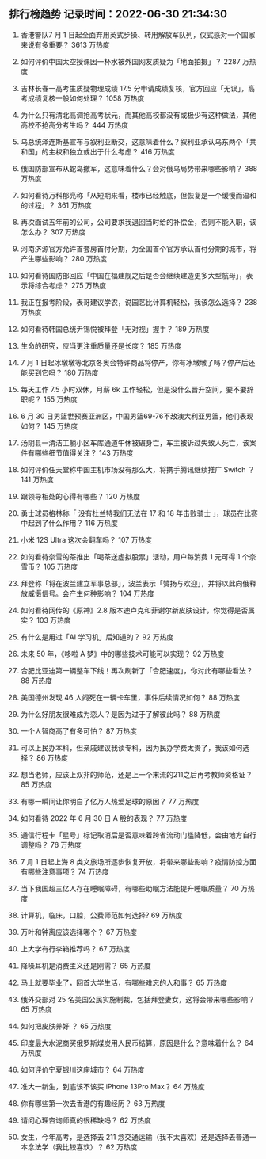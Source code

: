 
## 排行榜趋势 记录时间：2022-06-30 21:34:30
  
  1. 香港警队7 月 1 日起全面弃用英式步操、转用解放军队列，仪式感对一个国家来说有多重要？ 3613 万热度
    
  2. 如何评价中国太空授课因一杯水被外国网友质疑为「地面拍摄」？ 2287 万热度
    
  3. 吉林长春一高考生质疑物理成绩 17.5 分申请成绩复核，官方回应「无误」，高考成绩复核一般如何处理？ 1058 万热度
    
  4. 为什么只有清北高调抢高考状元，而其他高校都没有或极少有这种做法，其他高校不抢高分考生吗？ 444 万热度
    
  5. 乌总统泽连斯基宣布与叙利亚断交，这意味着什么？叙利亚承认乌东两个「共和国」的主权和独立或出于什么考虑？ 416 万热度
    
  6. 俄国防部宣布从蛇岛撤军️，这意味着什么？会对俄乌局势带来哪些影响？ 388 万热度
    
  7. 如何看待万科郁亮称「从短期来看，楼市已经触底，但恢复是一个缓慢而温和的过程」？ 361 万热度
    
  8. 再次面试五年前的公司，公司要求我退回当时给的补偿金，否则不能入职，该怎么办？ 307 万热度
    
  9. 河南济源官方允许首套房首付分期，为全国首个官方承认首付分期的城市，将产生哪些影响？ 280 万热度
    
  10. 如何看待国防部回应「中国在福建舰之后是否会继续建造更多大型航母」，表示将综合考虑？ 275 万热度
    
  11. 我正在报考阶段，表哥建议学农，说园艺比计算机轻松，我该怎么选择？ 238 万热度
    
  12. 如何看待韩国总统尹锡悦被拜登「无对视」握手？ 189 万热度
    
  13. 生命的研究，应当更注重质量还是长度？ 185 万热度
    
  14. 7 月 1 日起冰墩墩等北京冬奥会特许商品将停产，你有冰墩墩了吗？停产后还能买到它吗？ 180 万热度
    
  15. 每天工作 7.5 小时双休，月薪 6k 工作轻松，但是没什么晋升空间，要不要辞职呢？ 155 万热度
    
  16. 6 月 30 日男篮世预赛亚洲区，中国男篮69-76不敌澳大利亚男篮，他们表现如何？ 145 万热度
    
  17. 汤阴县一清洁工躺小区车库通道午休被碾身亡，车主被诉过失致人死亡，该案件有哪些细节值得关注？ 143 万热度
    
  18. 如何评价任天堂称中国主机市场没有那么大，将携手腾讯继续推广 Switch ？ 141 万热度
    
  19. 跟领导相处的心得有哪些？ 120 万热度
    
  20. 勇士球员格林称「 没有杜兰特我们无法在 17 和 18 年击败骑士 」，球员在比赛中起到了什么作用？ 116 万热度
    
  21. 小米 12S Ultra 这次会翻车吗？ 107 万热度
    
  22. 如何看待奈雪的茶推出「喝茶送虚拟股票」活动，用户每消费 1 元可得 1 个奈雪币？ 105 万热度
    
  23. 拜登称「将在波兰建立军事总部」，波兰表示「赞扬与欢迎」，并将以此向俄释放威慑信号。会产生何种影响？ 104 万热度
    
  24. 如何看待网传的《原神》2.8 版本迪卢克和菲谢尔新皮肤设计，你觉得是否属实？ 103 万热度
    
  25. 有什么是用过「AI 学习机」后知道的？ 92 万热度
    
  26. 未来 50 年，《哆啦 A 梦》中的哪些技术可能可以实现？ 92 万热度
    
  27. 合肥比亚迪第一辆整车下线！再次刷新了「合肥速度」，你对此有哪些看法？ 88 万热度
    
  28. 美国德州发现 46 人闷死在一辆卡车里，事件后续情况如何？ 88 万热度
    
  29. 为什么好朋友很难成为恋人？是因为过于了解彼此吗？ 88 万热度
    
  30. 一个人智商高了有多可怕？ 87 万热度
    
  31. 可以上民办本科，但亲戚建议我读专科，因为民办学费太贵了，我该如何选择？ 86 万热度
    
  32. 想当老师，应该上双非的师范，还是上一个末流的211之后再考教师资格证？ 85 万热度
    
  33. 有哪一瞬间让你明白了亿万人热爱足球的原因？ 77 万热度
    
  34. 如何看待 2022 年 6 月 30 日 A 股的表现？ 77 万热度
    
  35. 通信行程卡「星号」标记取消后是否意味着跨省流动门槛降低，会由地方自行调整吗？ 76 万热度
    
  36. 7 月 1 日起上海 8 类文旅场所逐步恢复开放，将带来哪些影响？疫情防控方面有哪些注意事项？ 74 万热度
    
  37. 当下我国超三亿人存在睡眠障碍，有哪些助眠方法能提升睡眠质量？ 70 万热度
    
  38. 计算机，临床，口腔，公费师范如何选择? 69 万热度
    
  39. 万叶和钟离应该选择哪个？ 67 万热度
    
  40. 上大学有行李箱推荐吗？ 67 万热度
    
  41. 降噪耳机是消费主义还是刚需？ 65 万热度
    
  42. 马上就要毕业了，回首大学生活，有哪些难忘的人和事？ 65 万热度
    
  43. 俄外交部对 25 名美国公民实施制裁，包括拜登妻女，这将会带来哪些影响？ 65 万热度
    
  44. 如何把皮肤养好 ？ 65 万热度
    
  45. 印度最大水泥商买俄罗斯煤炭用人民币结算，原因是什么？意味着什么？ 64 万热度
    
  46. 如何评价宁夏银川这座城市？ 64 万热度
    
  47. 准大一新生，到底该不该买 iPhone 13Pro Max？ 64 万热度
    
  48. 你有哪些第一次去香港的有趣经历？ 63 万热度
    
  49. 请问心理咨询师真的很稀缺吗？ 62 万热度
    
  50. 女生，今年高考，是选择去 211 念交通运输（我不太喜欢）还是选择去普通一本念法学（我比较喜欢）？ 62 万热度
    